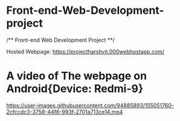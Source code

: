 # Front-end-Web-Development-project #
/** Front-end Web Development Project **/

 Hosted Webpage: https://projectharshvit.000webhostapp.com/

# A video of The webpage on Android{Device: Redmi-9} #

https://user-images.githubusercontent.com/94885893/155051760-2cfccdc3-3758-44f6-993f-2701a713ce14.mp4

